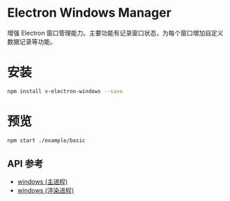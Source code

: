 # Electron Windows Manager

增强 Electron 窗口管理能力。主要功能有记录窗口状态，为每个窗口增加自定义数据记录等功能。

# 安装

```bash
npm install v-electron-windows --save
```

# 预览

```bash
npm start ./example/basic
```

## API 参考

  - [windows (主进程)](docs/windows-main.md)
  - [windows (渲染进程)](docs/windows-renderer.md)